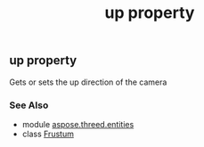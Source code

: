 ﻿---
title: up property
second_title: Aspose.3D for Python via .NET API References
description: 
type: docs
weight: 230
url: /python-net/aspose.threed.entities/frustum/up/
is_root: false
---

## up property


Gets or sets the up direction of the camera

### See Also
* module [aspose.threed.entities](../../)
* class [Frustum](/3d/python-net/aspose.threed.entities/frustum)
